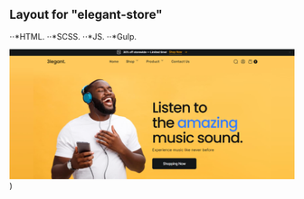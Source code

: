## Layout for "elegant-store"

⋅⋅*HTML.
⋅⋅*SCSS.
⋅⋅*JS.
⋅⋅*Gulp.

![alt-текст](https://github.com/workshop-pages/elegant-store/blob/main/src/img/hero/Screenshot_2.png))
